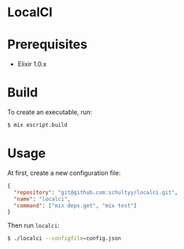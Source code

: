 LocalCI
=======

# Prerequisites

- Elixir 1.0.x

# Build

To create an executable, run:

```bash
$ mix escript.build
```

# Usage

At first, create a new configuration file:

```json
{
  "repository": "git@github.com:schultyy/localci.git",
  "name": "localci",
  "command": ["mix deps.get", "mix test"]
}
```

Then run `localci`:

```bash
$ ./localci --configfile=config.json
```
